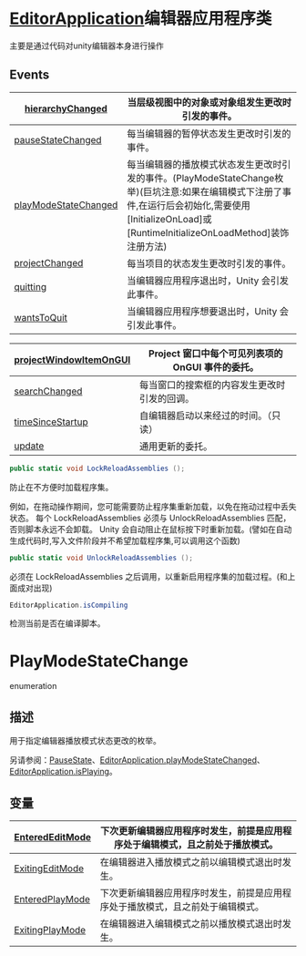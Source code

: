 # [EditorApplication](https://docs.unity3d.com/cn/2019.4/ScriptReference/EditorApplication.html)编辑器应用程序类

主要是通过代码对unity编辑器本身进行操作

## Events

| [hierarchyChanged](https://docs.unity3d.com/cn/2019.4/ScriptReference/EditorApplication-hierarchyChanged.html) | 当层级视图中的对象或对象组发生更改时引发的事件。             |
| ------------------------------------------------------------ | ------------------------------------------------------------ |
| [pauseStateChanged](https://docs.unity3d.com/cn/2019.4/ScriptReference/EditorApplication-pauseStateChanged.html) | 每当编辑器的暂停状态发生更改时引发的事件。                   |
| [playModeStateChanged](https://docs.unity3d.com/cn/2019.4/ScriptReference/EditorApplication-playModeStateChanged.html) | 每当编辑器的播放模式状态发生更改时引发的事件。(PlayModeStateChange枚举)(巨坑注意:如果在编辑模式下注册了事件,在运行后会初始化,需要使用[InitializeOnLoad]或[RuntimeInitializeOnLoadMethod]装饰注册方法) |
| [projectChanged](https://docs.unity3d.com/cn/2019.4/ScriptReference/EditorApplication-projectChanged.html) | 每当项目的状态发生更改时引发的事件。                         |
| [quitting](https://docs.unity3d.com/cn/2019.4/ScriptReference/EditorApplication-quitting.html) | 当编辑器应用程序退出时，Unity 会引发此事件。                 |
| [wantsToQuit](https://docs.unity3d.com/cn/2019.4/ScriptReference/EditorApplication-wantsToQuit.html) | 当编辑器应用程序想要退出时，Unity 会引发此事件。             |

| [projectWindowItemOnGUI](https://docs.unity3d.com/cn/2019.4/ScriptReference/EditorApplication-projectWindowItemOnGUI.html) | Project 窗口中每个可见列表项的 OnGUI 事件的委托。 |
| ------------------------------------------------------------ | ------------------------------------------------- |
| [searchChanged](https://docs.unity3d.com/cn/2019.4/ScriptReference/EditorApplication-searchChanged.html) | 每当窗口的搜索框的内容发生更改时引发的回调。      |
| [timeSinceStartup](https://docs.unity3d.com/cn/2019.4/ScriptReference/EditorApplication-timeSinceStartup.html) | 自编辑器启动以来经过的时间。（只读）              |
| [update](https://docs.unity3d.com/cn/2019.4/ScriptReference/EditorApplication-update.html) | 通用更新的委托。                                  |

```c#
public static void LockReloadAssemblies ();
```

防止在不方便时加载程序集。

例如，在拖动操作期间，您可能需要防止程序集重新加载，以免在拖动过程中丢失状态。 每个 LockReloadAssemblies 必须与 UnlockReloadAssemblies 匹配，否则脚本永远不会卸载。 Unity 会自动阻止在鼠标按下时重新加载。(譬如在自动生成代码时,写入文件阶段并不希望加载程序集,可以调用这个函数)

```c#
public static void UnlockReloadAssemblies ();
```

必须在 LockReloadAssemblies 之后调用，以重新启用程序集的加载过程。(和上面成对出现)

```c#
EditorApplication.isCompiling
```

检测当前是否在编译脚本。

# PlayModeStateChange

enumeration

## 描述

用于指定编辑器播放模式状态更改的枚举。

另请参阅：[PauseState](https://docs.unity3d.com/cn/2019.4/ScriptReference/PauseState.html)、[EditorApplication.playModeStateChanged](https://docs.unity3d.com/cn/2019.4/ScriptReference/EditorApplication-playModeStateChanged.html)、[EditorApplication.isPlaying](https://docs.unity3d.com/cn/2019.4/ScriptReference/EditorApplication-isPlaying.html)。

## 变量

| [EnteredEditMode](https://docs.unity3d.com/cn/2019.4/ScriptReference/PlayModeStateChange.EnteredEditMode.html) | 下次更新编辑器应用程序时发生，前提是应用程序处于编辑模式，且之前处于播放模式。 |
| ------------------------------------------------------------ | ------------------------------------------------------------ |
| [ExitingEditMode](https://docs.unity3d.com/cn/2019.4/ScriptReference/PlayModeStateChange.ExitingEditMode.html) | 在编辑器进入播放模式之前以编辑模式退出时发生。               |
| [EnteredPlayMode](https://docs.unity3d.com/cn/2019.4/ScriptReference/PlayModeStateChange.EnteredPlayMode.html) | 下次更新编辑器应用程序时发生，前提是应用程序处于播放模式，且之前处于编辑模式。 |
| [ExitingPlayMode](https://docs.unity3d.com/cn/2019.4/ScriptReference/PlayModeStateChange.ExitingPlayMode.html) | 在编辑器进入编辑模式之前以播放模式退出时发生。               |